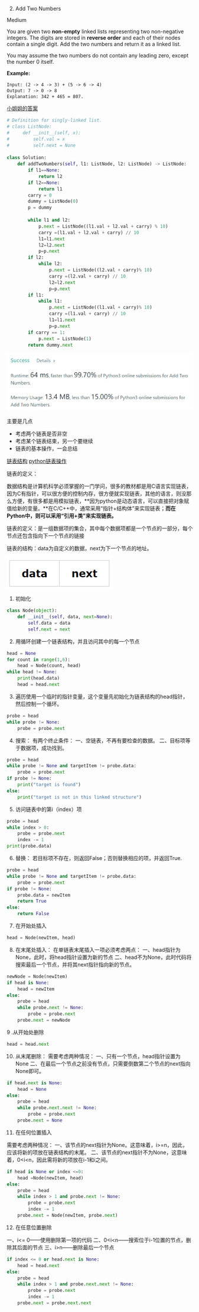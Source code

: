 2. Add Two Numbers

Medium

You are given two **non-empty** linked lists representing two non-negative integers. The digits are stored in **reverse order** and each of their nodes contain a single digit. Add the two numbers and return it as a linked list.

You may assume the two numbers do not contain any leading zero, except the number 0 itself.

**Example:**

```
Input: (2 -> 4 -> 3) + (5 -> 6 -> 4)
Output: 7 -> 0 -> 8
Explanation: 342 + 465 = 807.
```



[小姐姐的答案](https://www.bilibili.com/video/av45954253?from=search&seid=9188058253674934973)

```python
# Definition for singly-linked list.
# class ListNode:
#     def __init__(self, x):
#         self.val = x
#         self.next = None

class Solution:
    def addTwoNumbers(self, l1: ListNode, l2: ListNode) -> ListNode:
        if l1==None:
            return l2
        if l2==None:
            return l1
        carry = 0
        dummy = ListNode(0)
        p = dummy
        
        while l1 and l2:
            p.next = ListNode((l1.val + l2.val + carry) % 10)
            carry =(l1.val + l2.val + carry) // 10
            l1=l1.next
            l2=l2.next
            p=p.next
        if l2:
            while l2:
                p.next = ListNode((l2.val + carry)% 10)
                carry =(l2.val + carry) // 10
                l2=l2.next
                p=p.next
        if l1:
            while l1:
                p.next = ListNode((l1.val + carry)% 10)
                carry =(l1.val + carry) // 10
                l1=l1.next
                p=p.next
        if carry == 1:
            p.next = ListNode(1)
        return dummy.next
```

![1559704444294](assets/1559704444294.png)

主要是几点

- 考虑两个链表是否非空
- 考虑某个链表结束，另一个要继续
- 链表的基本操作，一会总结

[链表结构](https://blog.csdn.net/weixin_37728031/article/details/81145258)     [python链表操作](https://blog.csdn.net/su_bao/article/details/81065746)

链表的定义：

​	数据结构是计算机科学必须掌握的一门学问，很多的教材都是用C语言实现链表，因为C有指针，可以很方便的控制内存，很方便就实现链表，其他的语言，则没那么方便，有很多都是用模拟链表，**因为python是动态语言，可以直接把对象赋值给新的变量。**在C/C++中，通常采用“指针+结构体”来实现链表；**而在Python中，则可以采用“引用+类”来实现链表。**

链表的定义：是一组数据项的集合，其中每个数据项都是一个节点的一部分，每个节点还包含指向下一个节点的链接

链表的结构：data为自定义的数据，next为下一个节点的地址。

![img](assets/20180721153428887.png)

1. 初始化

```python
class Node(object):
    def __init__(self, data, next=None):
        self.data = data
        self.next = next
```

2. 用循环创建一个链表结构，并且访问其中的每一个节点

```python
head = None
for count in range(1,6):
	head = Node(count, head)
while head != None:
    print(head.data)
    head = head.next
```

3. 遍历使用一个临时的指针变量，这个变量先初始化为链表结构的head指针，然后控制一个循环。

```python
probe = head
while probe != None:
	probe = probe.next
```

4. 搜索： 有两个终止条件：
    一、空链表，不再有要检查的数据。
    二、目标项等于数据项，成功找到。

```python
probe = head
while probe != None and targetItem != probe.data:
    probe = probe.next
if probe != None:
    print("target is found")
else:
    print("target is not in this linked structure")
```

5. 访问链表中的第i（index）项

```python
probe = head
while index > 0:
    probe = probe.next
    index -= 1
print(probe.data)
```

6. 替换： 若目标项不存在，则返回False；否则替换相应的项，并返回True.

```python
probe = head
while probe != None and targetItem != probe.data:
    probe = probe.next
if probe != None:
    probe.data = newItem
    return True
else:
    return False
```

7. 在开始处插入

```python
head = Node(newItem, head)
```

8. 在末尾处插入： 在单链表末尾插入一项必须考虑两点：
    一、head指针为None，此时，将head指针设置为新的节点
    二、head不为None，此时代码将搜索最后一个节点，并将其next指针指向新的节点。

```python
newNode = Node(newItem)
if head is None:
    head = newItem
else:
    probe = head
    while probe.next != None:
        probe = probe.next
    probe.next = newNode
```


9 .从开始处删除

```python
head = head.next
```

10. 从末尾删除：  需要考虑两种情况：
    一、只有一个节点，head指针设置为None
    二、在最后一个节点之前没有节点，只需要倒数第二个节点的next指向None即可。

```python
if head.next is None:
    head = None
else:
    probe = head
    while probe.next.next != None:
        probe = probe.next
    probe.next = None
```

11. 在任何位置插入

   需要考虑两种情况：
   一、该节点的next指针为None。这意味着，i>=n，因此，应该将新的项放在链表结构的末尾。
   二、该节点的next指针不为None，这意味着，0<i<n，因此需将新的项放在i-1和i之间。

```python
if head is None or index <=0:
    head =Node(newItem, head)
else:
    probe = head
    while index > 1 and probe.next != None:
        probe = probe.next
        index -= 1
    probe.next = Node(newItem, probe.next)
```

12. 在任意位置删除

   一、i<= 0——使用删除第一项的代码
   二、0<i<n——搜索位于i-1位置的节点，删除其后面的节点
   三、i>n——删除最后一个节点

```python
if index <= 0 or head.next is None:
    head = head.next
else:
    probe = head
    while index > 1 and probe.next.next != None:
        probe = probe.next
        index -= 1
    probe.next = probe.next.next
```

